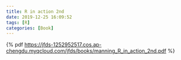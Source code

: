 ```yaml
---
title: R in action 2nd
date: 2019-12-25 16:09:52
tags: [R]
categories: [Book]
---
```

{% pdf https://jfds-1252952517.cos.ap-chengdu.myqcloud.com/jfds/books/manning_R_in_action_2nd.pdf %}